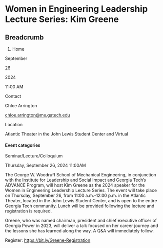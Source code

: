 #  Women in Engineering Leadership Lecture Series: Kim Greene

## Breadcrumb

  1. Home

September

26

2024

11:00 AM

Contact

Chloe Arrington

chloe.arrington@me.gatech.edu

Location

Atlantic Theater in the John Lewis Student Center and Virtual

#### Event categories

Seminar/Lecture/Colloquium

Thursday, September 26, 2024 11:00AM

The George W. Woodruff School of Mechanical Engineering, in conjunction with
the Institute for Leadership and Social Impact and Georgia Tech’s ADVANCE
Program, will host Kim Greene as the 2024 speaker for the Women in Engineering
Leadership Lecture Series. The event will take place on Thursday, September
26, from 11:00 a.m.-12:00 p.m. in the Atlantic Theater, located in the John
Lewis Student Center, and is open to the entire Georgia Tech community. Lunch
will be provided following the lecture and registration is required.

Greene, who was named chairman, president and chief executive officer of
Georgia Power in 2023, will deliver a talk focused on her career journey and
the lessons she has learned along the way. A Q&A will immediately follow.

Register: https://bit.ly/Greene-Registration

  



